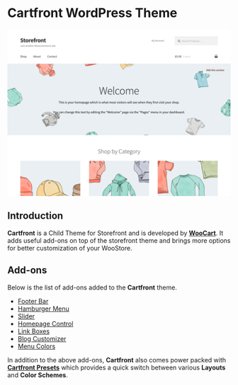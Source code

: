 # Cartfront WordPress Theme

<img src="../screenshot.png" alt="Cartfront WordPress Theme">

## Introduction

**Cartfront** is a Child Theme for Storefront and is developed by [**WooCart**](https://woocart.com). It adds useful add-ons on top of the storefront theme and brings more options for better customization of your WooStore.

## Add-ons

Below is the list of add-ons added to the **Cartfront** theme.

* [Footer Bar](/1_Features/footer-bar.md)
* [Hamburger Menu](/1_Features/hamburger-menu.md)
* [Slider](/1_Features/slider.md)
* [Homepage Control](/1_Features/homepage-control.md)
* [Link Boxes](/1_Features/link-boxes.md)
* [Blog Customizer](/1_Features/blog-customizer.md)
* [Menu Colors](/1_Features/menu-colors.md)

In addition to the above add-ons, **Cartfront** also comes power packed with [**Cartfront Presets**](/1_Features/cartfront-presets.md) which provides a quick switch between various **Layouts** and **Color Schemes**.
